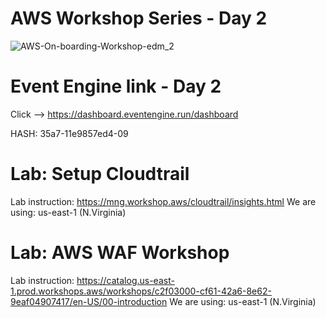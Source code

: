 # AWS Workshop Series - Day 2

![AWS-On-boarding-Workshop-edm_2](https://user-images.githubusercontent.com/58282807/189088215-36b51026-8a38-43b6-8128-8d97e8f99458.jpg)

# Event Engine link - Day 2
Click --> https://dashboard.eventengine.run/dashboard

HASH: 35a7-11e9857ed4-09

# Lab: Setup Cloudtrail
Lab instruction: https://mng.workshop.aws/cloudtrail/insights.html
We are using: us-east-1 (N.Virginia)

# Lab: AWS WAF Workshop
Lab instruction: https://catalog.us-east-1.prod.workshops.aws/workshops/c2f03000-cf61-42a6-8e62-9eaf04907417/en-US/00-introduction
We are using: us-east-1 (N.Virginia)
